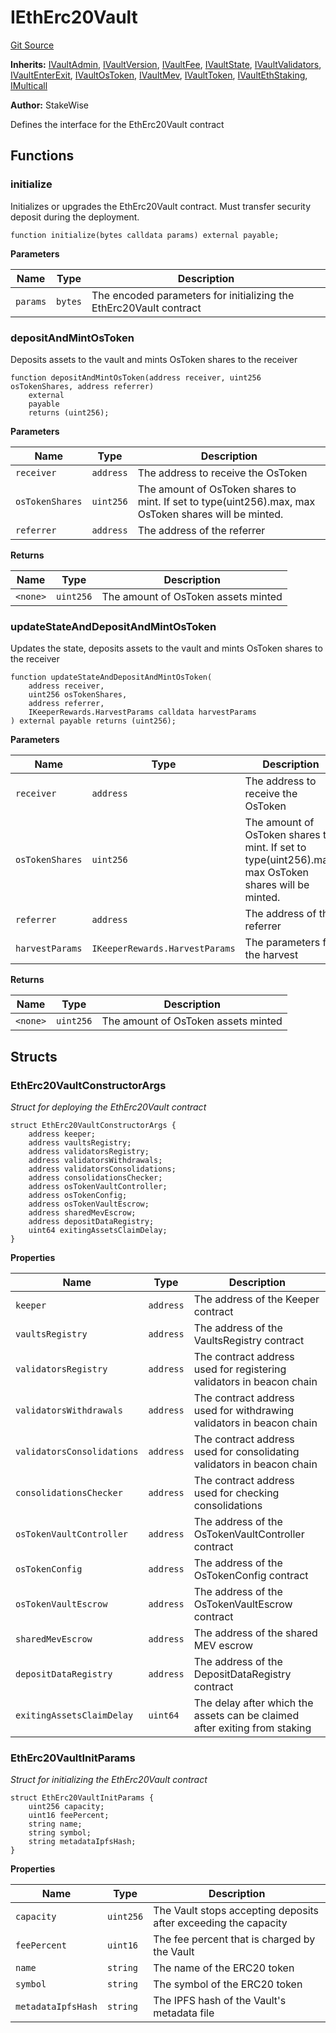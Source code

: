 # IEthErc20Vault
[Git Source](https://github.com/stakewise/v3-core/blob/c4059a64871829ca60ea58f054baf8eb13d3572a/contracts/interfaces/IEthErc20Vault.sol)

**Inherits:**
[IVaultAdmin](/contracts/interfaces/IVaultAdmin.sol/interface.IVaultAdmin.md), [IVaultVersion](/contracts/interfaces/IVaultVersion.sol/interface.IVaultVersion.md), [IVaultFee](/contracts/interfaces/IVaultFee.sol/interface.IVaultFee.md), [IVaultState](/contracts/interfaces/IVaultState.sol/interface.IVaultState.md), [IVaultValidators](/contracts/interfaces/IVaultValidators.sol/interface.IVaultValidators.md), [IVaultEnterExit](/contracts/interfaces/IVaultEnterExit.sol/interface.IVaultEnterExit.md), [IVaultOsToken](/contracts/interfaces/IVaultOsToken.sol/interface.IVaultOsToken.md), [IVaultMev](/contracts/interfaces/IVaultMev.sol/interface.IVaultMev.md), [IVaultToken](/contracts/interfaces/IVaultToken.sol/interface.IVaultToken.md), [IVaultEthStaking](/contracts/interfaces/IVaultEthStaking.sol/interface.IVaultEthStaking.md), [IMulticall](/contracts/interfaces/IMulticall.sol/interface.IMulticall.md)

**Author:**
StakeWise

Defines the interface for the EthErc20Vault contract


## Functions
### initialize

Initializes or upgrades the EthErc20Vault contract. Must transfer security deposit during the deployment.


```solidity
function initialize(bytes calldata params) external payable;
```
**Parameters**

|Name|Type|Description|
|----|----|-----------|
|`params`|`bytes`|The encoded parameters for initializing the EthErc20Vault contract|


### depositAndMintOsToken

Deposits assets to the vault and mints OsToken shares to the receiver


```solidity
function depositAndMintOsToken(address receiver, uint256 osTokenShares, address referrer)
    external
    payable
    returns (uint256);
```
**Parameters**

|Name|Type|Description|
|----|----|-----------|
|`receiver`|`address`|The address to receive the OsToken|
|`osTokenShares`|`uint256`|The amount of OsToken shares to mint. If set to type(uint256).max, max OsToken shares will be minted.|
|`referrer`|`address`|The address of the referrer|

**Returns**

|Name|Type|Description|
|----|----|-----------|
|`<none>`|`uint256`|The amount of OsToken assets minted|


### updateStateAndDepositAndMintOsToken

Updates the state, deposits assets to the vault and mints OsToken shares to the receiver


```solidity
function updateStateAndDepositAndMintOsToken(
    address receiver,
    uint256 osTokenShares,
    address referrer,
    IKeeperRewards.HarvestParams calldata harvestParams
) external payable returns (uint256);
```
**Parameters**

|Name|Type|Description|
|----|----|-----------|
|`receiver`|`address`|The address to receive the OsToken|
|`osTokenShares`|`uint256`|The amount of OsToken shares to mint. If set to type(uint256).max, max OsToken shares will be minted.|
|`referrer`|`address`|The address of the referrer|
|`harvestParams`|`IKeeperRewards.HarvestParams`|The parameters for the harvest|

**Returns**

|Name|Type|Description|
|----|----|-----------|
|`<none>`|`uint256`|The amount of OsToken assets minted|


## Structs
### EthErc20VaultConstructorArgs
*Struct for deploying the EthErc20Vault contract*


```solidity
struct EthErc20VaultConstructorArgs {
    address keeper;
    address vaultsRegistry;
    address validatorsRegistry;
    address validatorsWithdrawals;
    address validatorsConsolidations;
    address consolidationsChecker;
    address osTokenVaultController;
    address osTokenConfig;
    address osTokenVaultEscrow;
    address sharedMevEscrow;
    address depositDataRegistry;
    uint64 exitingAssetsClaimDelay;
}
```

**Properties**

|Name|Type|Description|
|----|----|-----------|
|`keeper`|`address`|The address of the Keeper contract|
|`vaultsRegistry`|`address`|The address of the VaultsRegistry contract|
|`validatorsRegistry`|`address`|The contract address used for registering validators in beacon chain|
|`validatorsWithdrawals`|`address`|The contract address used for withdrawing validators in beacon chain|
|`validatorsConsolidations`|`address`|The contract address used for consolidating validators in beacon chain|
|`consolidationsChecker`|`address`|The contract address used for checking consolidations|
|`osTokenVaultController`|`address`|The address of the OsTokenVaultController contract|
|`osTokenConfig`|`address`|The address of the OsTokenConfig contract|
|`osTokenVaultEscrow`|`address`|The address of the OsTokenVaultEscrow contract|
|`sharedMevEscrow`|`address`|The address of the shared MEV escrow|
|`depositDataRegistry`|`address`|The address of the DepositDataRegistry contract|
|`exitingAssetsClaimDelay`|`uint64`|The delay after which the assets can be claimed after exiting from staking|

### EthErc20VaultInitParams
*Struct for initializing the EthErc20Vault contract*


```solidity
struct EthErc20VaultInitParams {
    uint256 capacity;
    uint16 feePercent;
    string name;
    string symbol;
    string metadataIpfsHash;
}
```

**Properties**

|Name|Type|Description|
|----|----|-----------|
|`capacity`|`uint256`|The Vault stops accepting deposits after exceeding the capacity|
|`feePercent`|`uint16`|The fee percent that is charged by the Vault|
|`name`|`string`|The name of the ERC20 token|
|`symbol`|`string`|The symbol of the ERC20 token|
|`metadataIpfsHash`|`string`|The IPFS hash of the Vault's metadata file|

